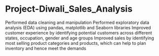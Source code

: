 # Project-Diwali_Sales_Analysis
Performed data cleaning and manipulation
Performed exploratory data analysis (EDA) using pandas, matplotlib and Seaborn libraries
Improved customer experience by identifying potential customers across different states, occupation, gender and age groups 
Improved sales by identifying most selling product categories and products, which can help to plan inventory and hence meet the demands 
